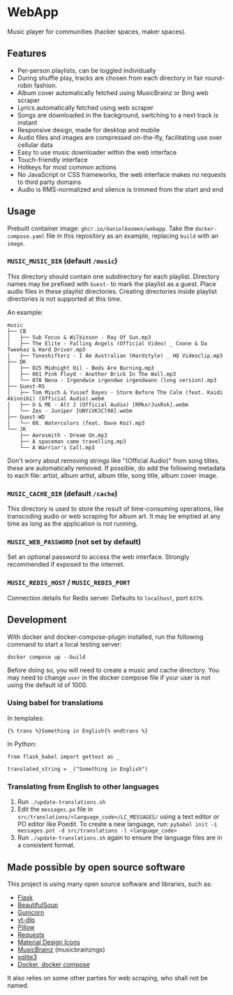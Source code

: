 # WebApp

Music player for communities (hacker spaces, maker spaces).

## Features

- Per-person playlists, can be toggled individually
- During shuffle play, tracks are chosen from each directory in fair round-robin fashion.
- Album cover automatically fetched using MusicBrainz or Bing web scraper
- Lyrics automatically fetched using web scraper
- Songs are downloaded in the background, switching to a next track is instant
- Responsive design, made for desktop and mobile
- Audio files and images are compressed on-the-fly, facilitating use over cellular data
- Easy to use music downloader within the web interface
- Touch-friendly interface
- Hotkeys for most common actions
- No JavaScript or CSS frameworks, the web interface makes no requests to third party domains
- Audio is RMS-normalized and silence is trimmed from the start and end

## Usage

Prebuilt container image: `ghcr.io/danielkoomen/webapp`. Take the `docker-compose.yaml` file in this repository as an example, replacing `build` with an `image`.

### `MUSIC_MUSIC_DIR` (default `/music`)

This directory should contain one subdirectory for each playlist. Directory names may be prefixed with `Guest-` to mark the playlist as a guest. Place audio files in these playlist directories. Creating directories inside playlist directories is not supported at this time.

An example:

```
music
├── CB
│   ├── Sub Focus & Wilkinson - Ray Of Sun.mp3
│   ├── The Elite - Falling Angels (Official Video) _ Coone & Da Tweekaz & Hard Driver.mp3
│   ├── Toneshifterz - I Am Australian (Hardstyle) _ HQ Videoclip.mp3
├── DK
│   ├── 025 Midnight Oil - Beds Are Burning.mp3
│   ├── 061 Pink Floyd - Another Brick In The Wall.mp3
│   └── 078 Nena - Irgendwie irgendwo irgendwann (long version).mp3
├── Guest-RS
│   ├── Tom Misch & Yussef Dayes - Storm Before The Calm (feat. Kaidi Akinnibi) (Official Audio).webm
│   ├── U & ME - Alt J (Official Audio) [RMkxrJuxRsk].webm
│   └── Zes - Juniper [UNYiVK3Cl98].webm
├── Guest-WD
│   └── 08. Watercolors (feat. Dave Koz).mp3
└── JK
    ├── Aerosmith - Dream On.mp3
    ├── A spaceman came travelling.mp3
    └── A Warrior's Call.mp3
```

Don't worry about removing strings like "(Official Audio)" from song titles, these are automatically removed. If possible, do add the following metadata to each file: artist, album artist, album title, song title, album cover image.

### `MUSIC_CACHE_DIR` (default `/cache`)

This directory is used to store the result of time-consuming operations, like transcoding audio or web scraping for album art. It may be emptied at any time as long as the application is not running.

### `MUSIC_WEB_PASSWORD` (not set by default)

Set an optional password to access the web interface. Strongly recommended if exposed to the internet.

### `MUSIC_REDIS_HOST` / `MUSIC_REDIS_PORT`

Connection details for Redis server. Defaults to `localhost`, port `6379`.

## Development

With docker and docker-compose-plugin installed, run the following command to start a local testing server:
```
docker compose up --build
```

Before doing so, you will need to create a music and cache directory. You may need to change `user` in the docker compose file if your user is not using the default id of 1000.

### Using babel for translations

In templates:
```
{% trans %}Something in English{% endtrans %}
```

In Python:
```
from flask_babel import gettext as _

translated_string = _("Something in English")
```

### Translating from English to other languages

1. Run `./update-translations.sh`
2. Edit the `messages.po` file in `src/translations/<language_code>/LC_MESSAGES/` using a text editor or PO editor like Poedit. To create a new language, run: `pybabel init -i messages.pot -d src/translations -l <language_code>`
3. Run `./update-translations.sh` again to ensure the language files are in a consistent format.

## Made possible by open source software

This project is using many open source software and libraries, such as:

- [Flask](https://flask.palletsprojects.com)
- [BeautifulSoup](https://pypi.org/project/beautifulsoup4)
- [Gunicorn](https://gunicorn.org)
- [yt-dlp](https://github.com/yt-dlp/yt-dlp)
- [Pillow](https://pillow.readthedocs.io)
- [Requests](https://pypi.org/project/requests)
- [Material Design Icons](https://materialdesignicons.com)
- [MusicBrainz](https://musicbrainz.org) (musicbrainzngs)
- [sqlite3](https://docs.python.org/3/library/sqlite3.html)
- [Docker, docker compose](https://docs.docker.com/get-docker)

It also relies on some other parties for web scraping, who shall not be named.
